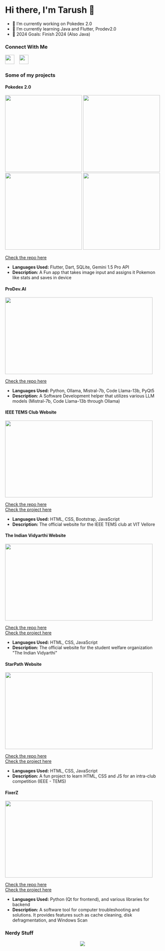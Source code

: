 # Hi there, I'm Tarush 👋

- 🔭 I’m currently working on Pokedex 2.0
- 🌱 I’m currently learning Java and Flutter, Prodev2.0
- 🥅 2024 Goals: Finish 2024 (Also Java)


<!--Links-->
### Connect With Me

[<img height="30" width="30" media="(prefers-color-scheme: light)" src="https://cdn.simpleicons.org/linkedin"/>](https://www.linkedin.com/in/tarush-agarwal-7b0a68249/)
&nbsp;&nbsp;
[<img height="30" width="30" media="(prefers-color-scheme: light)" src="https://cdn.simpleicons.org/Instagram"/>](https://www.instagram.com/tar10000/)
&nbsp;&nbsp;

### Some of my projects

#### Pokedex 2.0
<img src="https://github.com/tarush10000/Pokedex2.0/assets/62472697/5284c288-5517-4a02-b985-3c5075b6722d" height="250">
<img src="https://github.com/tarush10000/Pokedex2.0/assets/62472697/a262f291-91d0-493b-8dbf-a4b468a26076" height="250">
<img src="https://github.com/tarush10000/Pokedex2.0/assets/62472697/3c177f91-c3cb-475f-a6ab-3e24defcc44d" height="250">
<img src="https://github.com/tarush10000/Pokedex2.0/assets/62472697/a51a5adf-6324-4eb7-bf49-52511aed9ea9" height="250">

[Check the repo here](https://github.com/tarush10000/Pokedex2.0) <br>

- **Languages Used:** Flutter, Dart, SQLite, Gemini 1.5 Pro API
- **Description:**  A Fun app that takes image input and assigns it Pokemon like stats and saves in device 


#### ProDev.AI
<img src="https://github.com/tarush10000/tarush10000/assets/62472697/54ff2f3b-90bf-4106-b749-49fa994154a7" width="480" height="250">

[Check the repo here](https://github.com/tarush10000/ProDev.AI) <br>

- **Languages Used:** Python, Ollama, Mistral-7b, Code Llama-13b, PyQt5
- **Description:**  A Software Development helper that utilizes various LLM models (Mistral-7b, Code Llama-13b through Ollama) 

#### IEEE TEMS Club Website
<img src="https://github.com/tarush10000/tarush10000/assets/62472697/54860e2f-0c8e-447c-b617-407ade7f0a39" width="480" height="250">

[Check the repo here](https://github.com/tarush10000/TEMS-Static) <br>
[Check the project here](https://ieeetemsvit.in)

- **Languages Used:** HTML, CSS, Bootstrap, JavaScript
- **Description:**  The official website for the IEEE TEMS club at VIT Vellore

#### The Indian Vidyarthi Website
<img src="https://github.com/tarush10000/tarush10000/assets/62472697/cd9243af-f5dc-4e75-84bc-88611827571f" width="480" height="250">

[Check the repo here](https://github.com/tarush10000/theindianvidyarthi) <br>
[Check the project here](https://indianvidyarthi.netlify.app/)

- **Languages Used:** HTML, CSS, JavaScript
- **Description:** The official website for the student welfare organization "The Indian Vidyarthi"

#### StarPath Website
<img src="https://github.com/tarush10000/tarush10000/assets/62472697/80ba65ea-d095-426f-a9fb-871c0a9c6137" width="480" height="250">

[Check the repo here](https://github.com/HardikBansal206/StarPath-Space-Travel-Website) <br>
[Check the project here](https://starpath.netlify.app/)

- **Languages Used:** HTML, CSS, JavaScript
- **Description:**  A fun project to learn HTML, CSS and JS for an intra-club competition (IEEE - TEMS)

#### FixerZ
<img src="https://github.com/tarush10000/tarush10000/assets/62472697/9b7751de-0bce-463b-91fd-c815e4e99f8e" width="480" height="250">

[Check the repo here](https://github.com/tarush10000/FixerZ) <br>
[Check the project here](https://github.com/tarush10000/FixerZ/releases/tag/FixerZ)


- **Languages Used:** Python (Qt for frontend), and various libraries for backend
- **Description:** A software tool for computer troubleshooting and solutions. It provides features such as cache cleaning, disk defragmentation, and Windows Scan

### Nerdy Stuff
<p align ="center">
  <img src="gif/monke.gif">
</p>

